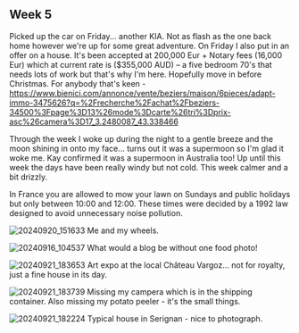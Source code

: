 ## Week 5

Picked up the car on Friday... another KIA. Not as flash as the one back home however we're up for some great adventure. On Friday I also put in an offer on a house. It's been accepted at 200,000 Eur + Notary fees (16,000 Eur) which at current rate is ($355,000 AUD) – a five bedroom 70's that needs lots of work but that's why I'm here. Hopefully move in before Christmas. 
For anybody that's keen - https://www.bienici.com/annonce/vente/beziers/maison/6pieces/adapt-immo-3475626?q=%2Frecherche%2Fachat%2Fbeziers-34500%3Fpage%3D13%26mode%3Dcarte%26tri%3Dprix-asc%26camera%3D17_3.2480087_43.338466

Through the week I woke up during the night to a gentle breeze and the moon shining in onto my face... turns out it was a supermoon so I'm glad it woke me. Kay confirmed it was a supermoon in Australia too! Up until this week the days have been really windy but not cold. This week calmer and a bit drizzly.

In France you are allowed to mow your lawn on Sundays and public holidays but only between 10:00 and 12:00. These times were decided by a 1992 law designed to avoid unnecessary noise pollution.

![20240920_151633](https://github.com/user-attachments/assets/5881001b-dd91-412b-90b0-459144d826ac)
Me and my wheels.

![20240916_104537](https://github.com/user-attachments/assets/2eb07d09-7822-49c0-8dfd-70582b14354d)
What would a blog be without one food photo!

![20240921_183653](https://github.com/user-attachments/assets/a753895b-ba7e-43bc-9d39-187aed7818be)
Art expo at the local Château Vargoz... not for royalty, just a fine house in its day.

![20240921_183739](https://github.com/user-attachments/assets/97a53521-fabb-43fe-9c9e-3cd0d67792b7)
Missing my campera which is in the shipping container. Also missing my potato peeler - it's the small things.

![20240921_182224](https://github.com/user-attachments/assets/91659e5f-a117-4597-a321-bb12f4ec12fb)
Typical house in Serignan - nice to photograph.


